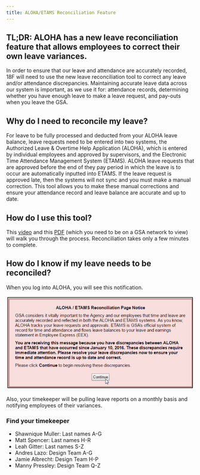 ```yaml
---
title: ALOHA/ETAMS Reconciliation Feature
---
```


## TL;DR: ALOHA has a new leave reconciliation feature that allows employees to correct their own leave variances.

In order to ensure that our leave and attendance are accurately recorded, 18F will need to use the new leave reconciliation tool to correct any leave and/or attendance discrepancies. Maintaining accurate leave data across our system is important, as we use it for: attendance records, determining whether you have enough leave to make a leave request, and pay-outs when you leave the GSA.

## Why do I need to reconcile my leave?

For leave to be fully processed and deducted from your ALOHA leave balance, leave requests need to be entered into two systems, the Authorized Leave &amp; Overtime Help Application  (ALOHA), which is entered by individual employees and approved by supervisors, and the Electronic Time Attendance Management System (ETAMS). ALOHA leave requests that are approved before the end of they pay period in which the leave is to occur are automatically inputted into ETAMS. If the leave request is approved late, then the systems will not sync and you must make a manual correction. This tool allows you to make these manual corrections and ensure your attendance record and leave balance are accurate and up to date.

## How do I use this tool?

This [video](https://vimeo.com/gsavisualcommunications/review/165452479/3f077f86f5) and this [PDF](http://finhrapps.gsa.gov/additional%20documentation/ALOHA/Reconciliation%20Tool%20Final_May2016.pdf) (which you need to be on a GSA network to view) will walk you through the process. Reconciliation takes only a few minutes to complete.

## How do I know if my leave needs to be reconciled?

When you log into ALOHA, you will see this notification.

![aloha-etams-reconciliation-feature-warning](https://raw.githubusercontent.com/18F/handbook/master/images/aloha-etams-warning.png)

Also, your timekeeper will be pulling leave reports on a monthly basis and notifying employees of their variances.

### Find your timekeeper

* Shawnique Muller: Last names A-G  
* Matt Spencer: Last names H-R  
* Leah Gitter: Last names S-Z  
* Andres Lazo: Design Team A-G
* Jamie Albrecht: Design Team H-P
* Manny Pressley: Design Team Q-Z
